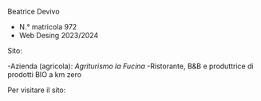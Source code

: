 Beatrice Devivo
- N.° matricola 972
- Web Desing 2023/2024


Sito:

-Azienda (agricola): *Agriturismo la Fucina*
-Ristorante, B&B e produttrice di prodotti BIO a km zero


Per visitare il sito: 
